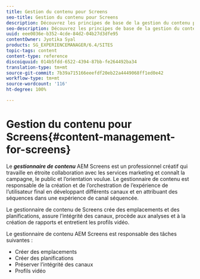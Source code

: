```yaml
---
title: Gestion du contenu pour Screens
seo-title: Gestion du contenu pour Screens
description: Découvrez les principes de base de la gestion du contenu pour Screens.
seo-description: Découvrez les principes de base de la gestion du contenu pour Screens.
uuid: eee0036e-b352-4cde-84d2-04b27d3dfe95
contentOwner: Jyotika Syal
products: SG_EXPERIENCEMANAGER/6.4/SITES
topic-tags: content
content-type: reference
discoiquuid: 014b5fdd-6522-4394-87bb-fe264492ba34
translation-type: tm+mt
source-git-commit: 7b39a715166eeefdf20eb22a4449068ff1ed0e42
workflow-type: tm+mt
source-wordcount: '116'
ht-degree: 100%

---
```



# Gestion du contenu pour Screens{#content-management-for-screens}

Le ***gestionnaire de contenu*** AEM Screens est un professionnel créatif qui travaille en étroite collaboration avec les services marketing et connaît la campagne, le public et l’orientation voulue. Le gestionnaire de contenu est responsable de la création et de l’orchestration de l’expérience de l’utilisateur final en développant différents canaux et en attribuant des séquences dans une expérience de canal séquencée.

Le gestionnaire de contenu de Screens crée des emplacements et des planifications, assure l’intégrité des canaux, procède aux analyses et à la création de rapports et entretient les profils vidéo.

Le gestionnaire de contenu AEM Screens est responsable des tâches suivantes :

* Créer des emplacements
* Créer des planifications
* Préserver l’intégrité des canaux
* Profils vidéo

